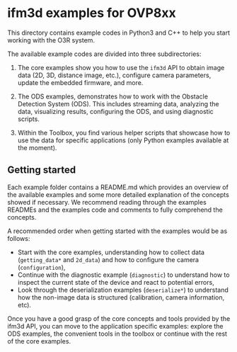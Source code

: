 # ifm3d examples for OVP8xx

This directory contains example codes in Python3 and C++ to help you start working with the O3R system. 

The available example codes are divided into three subdirectories:

1. The core examples show you how to use the `ifm3d` API to obtain image data (2D, 3D, distance image, etc.), configure camera parameters, update the embedded firmware, and more.

2. The ODS examples, demonstrates how to work with the Obstacle Detection System (ODS). This includes streaming data, analyzing the data, visualizing results, configuring the ODS, and using diagnostic scripts.

3. Within the Toolbox, you find various helper scripts that showcase how to use the data for specific applications (only Python examples available at the moment).

## Getting started
Each example folder contains a README.md which provides an overview of the available examples and some more detailed explanation of the concepts showed if necessary. We recommend reading through the examples READMEs and the examples code and comments to fully comprehend the concepts. 

A recommended order when getting started with the examples would be as follows:
- Start with the core examples, understanding how to collect data (`getting_data*` and `2d_data`) and how to configure the camera (`configuration`),
- Continue with the diagnostic example (`diagnostic`) to understand how to inspect the current state of the device and react to potential errors,
- Look through the deserialization examples (`deserialize*`) to understand how the non-image data is structured (calibration, camera information, etc).

Once you have a good grasp of the core concepts and tools provided by the ifm3d API, you can move to the application specific examples: explore the ODS examples, the convenient tools in the toolbox or continue with the rest of the core examples.